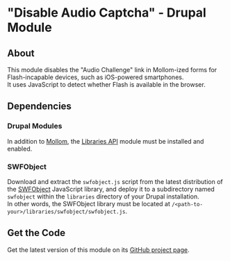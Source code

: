 # "Disable Audio Captcha" - Drupal Module

## About

This module disables the "Audio Challenge" link in Mollom-ized forms for Flash-incapable devices, such as iOS-powered smartphones.  
It uses JavaScript to detect whether Flash is available in the browser.

## Dependencies

### Drupal Modules

In addition to [Mollom](http://drupal.org/project/mollom), the [Libraries API](http://drupal.org/project/libraries) module must be installed and enabled.

### SWFObject

Download and extract the `swfobject.js` script from the latest distribution of the [SWFObject](http://code.google.com/p/swfobject/downloads/list) JavaScript library, and deploy it to a subdirectory named `swfobject` within the `libraries` directory of your Drupal installation.  
In other words, the SWFObject library must be located at `/<path-to-your>/libraries/swfobject/swfobject.js`.

## Get the Code

Get the latest version of this module on its [GitHub project page](https://github.com/ucsflibtopfstedt/disable_audio_captcha).